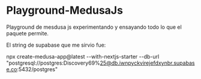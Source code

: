 # Playground-MedusaJs
Playground de mesdusa js experimentando y ensayando todo lo que el paquete permite.



El string de supabase que me sirvio fue:

npx create-medusa-app@latest --with-nextjs-starter --db-url "postgresql://postgres:Discovery69%25@db.iwnpyckvirejefdxynbr.supabase.co:5432/postgres"